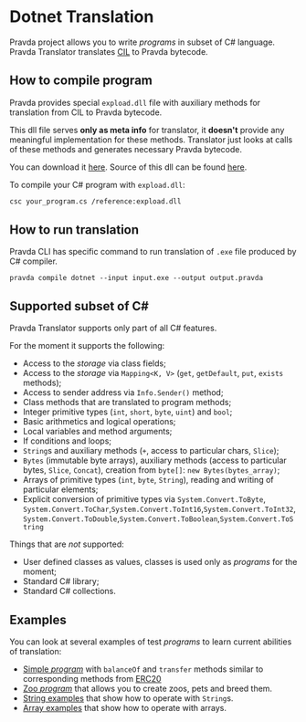 # Dotnet Translation

Pravda project allows you to write _programs_ in subset of C\# language.
Pravda Translator translates [CIL](https://en.wikipedia.org/wiki/Common_Intermediate_Language) to Pravda bytecode.

## How to compile program
Pravda provides special `expload.dll` file with auxiliary methods for translation from CIL to Pravda bytecode. 

This dll file serves **only as meta info** for translator, 
it __doesn't__ provide any meaningful implementation for these methods.
Translator just looks at calls of these methods and generates necessary Pravda bytecode.
 
You can download it [here](../dotnet/src/test/resources/expload.dll). 
Source of this dll can be found [here](../dotnet/src/test/resources/expload.cs). 

To compile your C# program with `expload.dll`:
```bash
csc your_program.cs /reference:expload.dll
```

## How to run translation

Pravda CLI has specific command to run translation of `.exe` file produced by C# compiler.
```
pravda compile dotnet --input input.exe --output output.pravda
```

## Supported subset of C#

Pravda Translator supports only part of all C# features. 

For the moment it supports the following:
- Access to the _storage_ via class fields;
- Access to the _storage_ via `Mapping<K, V>` (`get`, `getDefault`, `put`, `exists` methods);
- Access to sender address via `Info.Sender()` method;
- Class methods that are translated to program methods; 
- Integer primitive types (`int`, `short`, `byte`, `uint`) and `bool`;
- Basic arithmetics and logical operations; 
- Local variables and method arguments;
- If conditions and loops;
- `String`s and auxiliary methods (`+`, access to particular chars, `Slice`);
- `Bytes` (immutable byte arrays), auxiliary methods (access to particular bytes, `Slice`, `Concat`), creation from `byte[]`: `new Bytes(bytes_array)`;
- Arrays of primitive types (`int`, `byte`, `String`), reading and writing of particular elements;
- Explicit conversion of primitive types via 
`System.Convert.ToByte`, `System.Convert.ToChar`,`System.Convert.ToInt16`,`System.Convert.ToInt32`,`System.Convert.ToDouble`,`System.Convert.ToBoolean`,`System.Convert.ToString`

Things that are *not* supported:
- User defined classes as values, classes is used only as _programs_ for the moment;
- Standard C# library;
- Standard C# collections.

## Examples

You can look at several examples of test _programs_ to learn current abilities of translation:
- [Simple _program_](../dotnet/src/test/resources/smart_program.cs) with `balanceOf` and `transfer` methods similar to corresponding methods from [ERC20](https://theethereum.wiki/w/index.php/ERC20_Token_Standard)
- [Zoo _program_](../dotnet/src/test/resources/zoo_program.cs) that allows you to create zoos, pets and breed them. 
- [String examples](../dotnet/src/test/resources/strings.cs) that show how to operate with `String`s.
- [Array examples](../dotnet/src/test/resources/arrays.cs) that show how to operate with arrays.